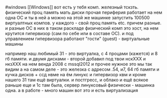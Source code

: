 #windows [[Windows]]
вот есть у тебя комп. железный тскзть. физический
проц память мать диски прочая периферия
работает на нем одна ОС и ты в ней
а можно на этой же машинке запустить 100500 виртуалтных компов.
у каждого - свой проц память etc.
причем разные.
и разные ОС в них
в таком раскладе физический комп это хост, на нем крутится гипервизор (сам по себе или в составе ОС). и под управлением гипервизора работают "гости" (guest) - виртуальные машины

например наш любимый 31 - это виртуалка, с 4 процами (кажется) и 8 гб памяти. и двумя дисками - второй добавил под твои нскХХХ и нкзХХХ
на нем венда 2008 с mssql2012 и прочее нужное
это мы так видим
а на самом деле - это железка с адресом .54, и7, 64 гб памяти и кучка дисков + ссд нвме
на ём линукс и гипервизор квм
и кроме нашего 31 там ещё виртуалки. и постгресс, и облако и ещё всякое
раньше еще и 1с там была, сервер линуксовый
физически - машинка одна. а в работе - много машин
вот это и есть виртуализация